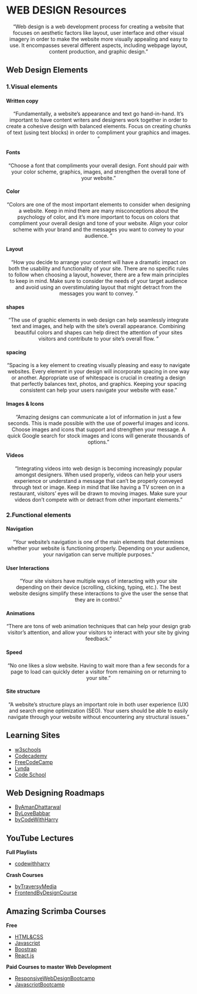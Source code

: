 # WEB DESIGN Resources

<div align="center">

“Web design is a web development process for creating a website that focuses on aesthetic factors like layout, user interface and other visual imagery in order to make the website more visually appealing and easy to use. It encompasses several different aspects, including webpage layout, content production, and graphic design.”

</div>

## Web Design Elements

### 1.Visual elements

#### Written copy

<div align="center">

“Fundamentally, a website’s appearance and text go hand-in-hand. It’s important to have content writers and designers work together in order to create a cohesive design with balanced elements. Focus on creating chunks of text (using text blocks) in order to compliment your graphics and images. ”

</div>

#### Fonts

<div align="center">

“Choose a font that compliments your overall design. Font should pair with your color scheme, graphics, images, and strengthen the overall tone of your website.”

</div>

#### Color

<div align="center">

“Colors are one of the most important elements to consider when designing a website. Keep in mind there are many misconceptions about the psychology of color, and it’s more important to focus on colors that compliment your overall design and tone of your website. Align your color scheme with your brand and the messages you want to convey to your audience. ”

</div>

#### Layout

<div align="center">

“How you decide to arrange your content will have a dramatic impact on both the usability and functionality of your site. There are no specific rules to follow when choosing a layout, however, there are a few main principles to keep in mind. Make sure to consider the needs of your target audience and avoid using an overstimulating layout that might detract from the messages you want to convey. ”

</div>

#### shapes

<div align="center">

“The use of graphic elements in web design can help seamlessly integrate text and images, and help with the site’s overall appearance. Combining beautiful colors and shapes can help direct the attention of your sites visitors and contribute to your site’s overall flow. ”

</div>

#### spacing

<div align="center">

“Spacing is a key element to creating visually pleasing and easy to navigate websites. Every element in your design will incorporate spacing in one way or another. Appropriate use of whitespace is crucial in creating a design that perfectly balances text, photos, and graphics. Keeping your spacing consistent can help your users navigate your website with ease.”

</div>

#### Images & Icons

<div align="center">

“Amazing designs can communicate a lot of information in just a few seconds. This is made possible with the use of powerful images and icons. Choose images and icons that support and strengthen your message. A quick Google search for stock images and icons will generate thousands of options.”

</div>

#### Videos

<div align="center">

“Integrating videos into web design is becoming increasingly popular amongst designers. When used properly, videos can help your users experience or understand a message that can’t be properly conveyed through text or image. Keep in mind that like having a TV screen on in a restaurant, visitors’ eyes will be drawn to moving images. Make sure your videos don’t compete with or detract from other important elements.”

</div>

### 2.Functional elements

#### Navigation

<div align="center">

“Your website’s navigation is one of the main elements that determines whether your website is functioning properly. Depending on your audience, your navigation can serve multiple purposes.”

</div>

#### User Interactions

<div align="center">

“Your site visitors have multiple ways of interacting with your site depending on their device (scrolling, clicking, typing, etc.). The best website designs simplify these interactions to give the user the sense that they are in control.”

</div>

#### Animations

<div align="center">

“There are tons of web animation techniques that can help your design grab visitor’s attention, and allow your visitors to interact with your site by giving feedback.”

</div>

#### Speed

<div align="center">

“No one likes a slow website. Having to wait more than a few seconds for a page to load can quickly deter a visitor from remaining on or returning to your site.”

</div>

#### Site structure

<div align="center">

“A website’s structure plays an important role in both user experience (UX) and search engine optimization (SEO). Your users should be able to easily navigate through your website without encountering any structural issues.”

</div>

## Learning Sites

- [w3schools](https://www.w3schools.com)
- [Codecademy](https://www.codecademy.com)
- [FreeCodeCamp](https://www.freecodecamp.com/map-aside#nested-collapseHTML5andCSS)
- [Lynda](https://www.lynda.com/)
- [Code School](https://www.pluralsight.com/codeschool)

## Web Designing Roadmaps
- [ByAmanDhattarwal](https://youtu.be/l1EssrLxt7E)
- [ByLoveBabbar](https://youtu.be/GLk7-imcjiI)
- [byCodeWithHarry](https://youtu.be/nknwAOtmtDk)

## YouTube Lectures

**Full Playlists**
- [codewithharry](https://youtube.com/playlist?list=PLu0W_9lII9agiCUZYRsvtGTXdxkzPyItg)

**Crash Courses**
- [byTraversyMedia](https://www.youtube.com/playlist?list=PLillGF-RfqbYeckUaD1z6nviTp31GLTH8)
- [FrontendByDesignCourse](https://youtu.be/8gNrZ4lAnAw9)

## Amazing Scrimba Courses
**Free**
- [HTML&CSS](https://scrimba.com/learn/htmlcss)
- [Javascript](https://scrimba.com/learn/introtojavascript)
- [Boostrap](https://scrimba.com/learn/bootstrap4)
- [React.js](https://scrimba.com/learn/learnreact)

**Paid Courses to master Web Development**
- [ResponsiveWebDesignBootcamp](https://scrimba.com/learn/responsive)
- [JavascriotBootcamp](https://scrimba.com/learn/javascript)


